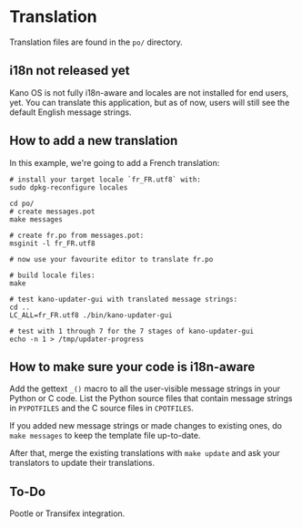 # Translation

Translation files are found in the `po/` directory.

## i18n not released yet

Kano OS is not fully i18n-aware and locales are not installed for end users, yet. You can translate this application, but as of now, users will still see the default English message strings.

## How to add a new translation

In this example, we're going to add a French translation:

    # install your target locale `fr_FR.utf8` with:
    sudo dpkg-reconfigure locales
    
    cd po/
    # create messages.pot
    make messages
    
    # create fr.po from messages.pot:
    msginit -l fr_FR.utf8
    
    # now use your favourite editor to translate fr.po
    
    # build locale files:
    make
    
    # test kano-updater-gui with translated message strings:
    cd ..
    LC_ALL=fr_FR.utf8 ./bin/kano-updater-gui
    
    # test with 1 through 7 for the 7 stages of kano-updater-gui
    echo -n 1 > /tmp/updater-progress

## How to make sure your code is i18n-aware

Add the gettext `_()` macro to all the user-visible message strings in your Python or C code. List the Python source files that contain message strings in `PYPOTFILES` and the C source files in `CPOTFILES`.

If you added new message strings or made changes to existing ones, do `make messages` to keep the template file up-to-date.

After that, merge the existing translations with `make update` and ask your translators to update their translations.

## To-Do

Pootle or Transifex integration.
